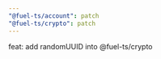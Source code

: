 ```yaml
---
"@fuel-ts/account": patch
"@fuel-ts/crypto": patch
---
```


feat: add randomUUID into @fuel-ts/crypto
